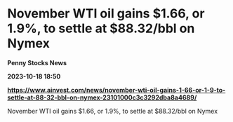 # November WTI oil gains $1.66, or 1.9%, to settle at $88.32/bbl on Nymex
**Penny Stocks News**

**2023-10-18 18:50**

**https://www.ainvest.com/news/november-wti-oil-gains-1-66-or-1-9-to-settle-at-88-32-bbl-on-nymex-23101000c3c3292dba8a4689/**

November WTI oil gains $1.66, or 1.9%, to settle at $88.32/bbl on Nymex